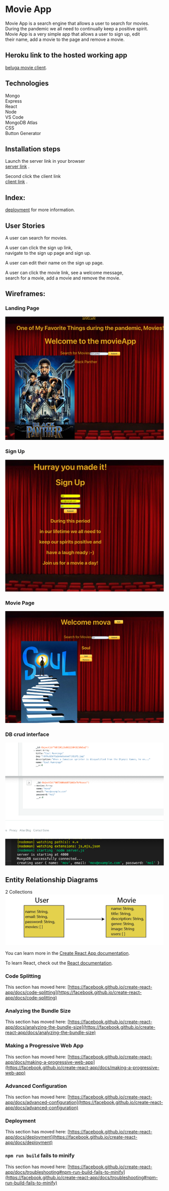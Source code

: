 # Movie App

Movie App is a search engine that allows a user to search for movies.\
During the pandemic we all need to continually keep a positive spirit.\
Movie App is a very simple app that allows a user to sign up, edit \
their name, add a movie to the page and remove a movie.

## Heroku link to the hosted working app

[beluga movie client](https://beluga-movie-client.herokuapp.com/).

## Technologies

Mongo\
Express\
React\
Node\
VS Code\
MongoDB Atlas\
CSS\
Button Generator

## Installation steps

Launch the server link in your browser\
[server link](https://beluga-movie-api.herokuapp.com/api/users) .

Second click the client link\
[client link](https://beluga-movie-client.herokuapp.com/) .

## Index:

[deployment](https://facebook.github.io/create-react-app/docs/deployment) for more information.

## User Stories

A user can search for movies.

A user can click the sign up link,\
navigate to the sign up page and sign up.

A user can edit their name on the sign up page.

A user can click the movie link, see a welcome message,\
search for a movie, add a movie and remove the movie.

## Wireframes:

### Landing Page

![movie home page](src/images/MovieLanding.png)

### Sign Up

![movie sing up page](src/images/MovieSignUp.png)

### Movie Page

![movie & user crud page](src/images/MoviePage.png)

### DB crud interface

![atlas & vscode view](src/images/dbCRUD.png)

## Entity Relationship Diagrams

2 Collections
![collections](src/images/Collections.png)

You can learn more in the [Create React App documentation](https://facebook.github.io/create-react-app/docs/getting-started).

To learn React, check out the [React documentation](https://reactjs.org/).

### Code Splitting

This section has moved here: [https://facebook.github.io/create-react-app/docs/code-splitting](https://facebook.github.io/create-react-app/docs/code-splitting)

### Analyzing the Bundle Size

This section has moved here: [https://facebook.github.io/create-react-app/docs/analyzing-the-bundle-size](https://facebook.github.io/create-react-app/docs/analyzing-the-bundle-size)

### Making a Progressive Web App

This section has moved here: [https://facebook.github.io/create-react-app/docs/making-a-progressive-web-app](https://facebook.github.io/create-react-app/docs/making-a-progressive-web-app)

### Advanced Configuration

This section has moved here: [https://facebook.github.io/create-react-app/docs/advanced-configuration](https://facebook.github.io/create-react-app/docs/advanced-configuration)

### Deployment

This section has moved here: [https://facebook.github.io/create-react-app/docs/deployment](https://facebook.github.io/create-react-app/docs/deployment)

### `npm run build` fails to minify

This section has moved here: [https://facebook.github.io/create-react-app/docs/troubleshooting#npm-run-build-fails-to-minify](https://facebook.github.io/create-react-app/docs/troubleshooting#npm-run-build-fails-to-minify)
